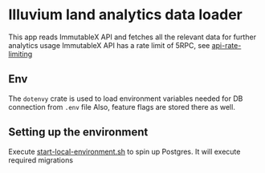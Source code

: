 # Illuvium land analytics data loader
This app reads ImmutableX API and fetches all the relevant data for further analytics usage
ImmutableX API has a rate limit of 5RPC, see [api-rate-limiting](https://docs.x.immutable.com/docs/api-rate-limiting)

## Env
The `dotenvy` crate is used to load environment variables needed for DB connection from `.env` file
Also, feature flags are stored there as well.

## Setting up the environment
Execute [start-local-environment.sh](environment/start-local-environment.sh) to spin up Postgres.
It will execute required migrations